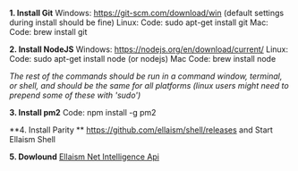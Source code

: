 <!-- TITLE: Node -->
<!-- SUBTITLE: Setup and connection -->

  **1. Install Git**
Windows: https://git-scm.com/download/win (default settings during install should be fine)
Linux:
Code:
sudo apt-get install git
Mac:
Code:
brew install git

**2. Install NodeJS**
Windows: https://nodejs.org/en/download/current/
Linux:
Code:
sudo apt-get install node
(or nodejs)
Mac
Code:
brew install node

*The rest of the commands should be run in a command window, terminal, or shell, and should be the same for all platforms (linux users might need to prepend some of these with 'sudo')*

**3. Install pm2**
Code:
npm install -g pm2

**4. Install Parity **
https://github.com/ellaism/shell/releases       and  Start Ellaism Shell

**5. Dowlound** [Ellaism Net Intelligence Api](/uploads/ellaism-net-intelligence-api.zip "Ellaism Net Intelligence Api")